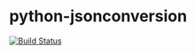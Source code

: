 # python-jsonconversion
[![Build Status](https://rmc-jenkins.robotic.dlr.de/jenkins/buildStatus/icon?job=common%2Fpython-jsonconversion%2Fmaster)](https://rmc-jenkins.robotic.dlr.de/jenkins/job/common/job/python-jsonconversion/job/master/)
